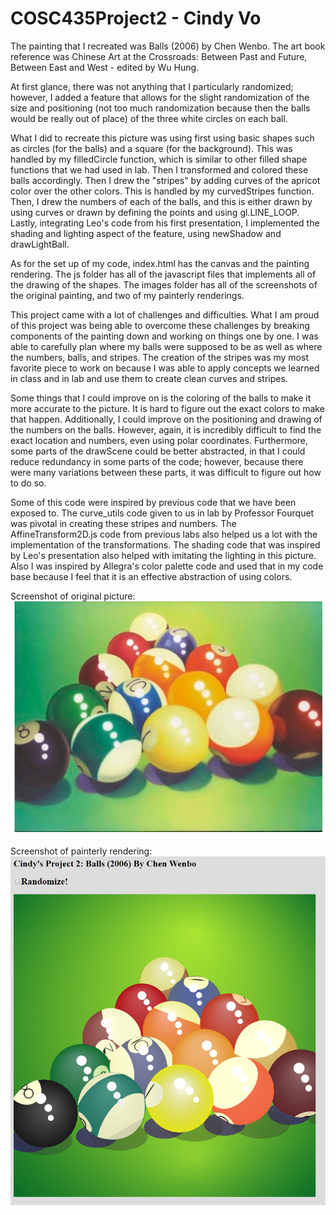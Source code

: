 # COSC435Project2 - Cindy Vo

The painting that I recreated was Balls (2006) by Chen Wenbo. The art book reference was Chinese Art at the Crossroads: Between Past and Future, Between East and West - edited by Wu Hung.

At first glance, there was not anything that I particularly randomized; however, I added a feature that allows for the slight randomization of the size and positioning (not too much randomization because then the balls would be really out of place) of the three white circles on each ball.

What I did to recreate this picture was using first using basic shapes such as circles (for the balls) and a square (for the background). This was handled by my filledCircle function, which is similar to other filled shape functions that we had used in lab. Then I transformed and colored these balls accordingly. Then I drew the "stripes" by adding curves of the apricot color over the other colors. This is handled by my curvedStripes function. Then, I drew the numbers of each of the balls, and this is either drawn by using curves or drawn by defining the points and using gl.LINE_LOOP. Lastly, integrating Leo's code from his first presentation, I implemented the shading and lighting aspect of the feature, using newShadow and drawLightBall.

As for the set up of my code, index.html has the canvas and the painting rendering. The js folder has all of the javascript files that implements all of the drawing of the shapes. The images folder has all of the screenshots of the original painting, and two of my painterly renderings.

This project came with a lot of challenges and difficulties. What I am proud of this project was being able to overcome these challenges by breaking components of the painting down and working on things one by one. I was able to carefully plan where my balls were supposed to be as well as where the numbers, balls, and stripes. The creation of the stripes was my most favorite piece to work on because I was able to apply concepts we learned in class and in lab and use them to create clean curves and stripes.

Some things that I could improve on is the coloring of the balls to make it more accurate to the picture. It is hard to figure out the exact colors to make that happen. Additionally, I could improve on the positioning and drawing of the numbers on the balls. However, again, it is incredibly difficult to find the exact location and numbers, even using polar coordinates. Furthermore, some parts of the drawScene could be better abstracted, in that I could reduce redundancy in some parts of the code; however, because there were many variations between these parts, it was difficult to figure out how to do so.

Some of this code were inspired by previous code that we have been exposed to. The curve_utils code given to us in lab by Professor Fourquet was pivotal in creating these stripes and numbers. The AffineTransform2D.js code from previous labs also helped us a lot with the implementation of the transformations. The shading code that was inspired by Leo's presentation also helped with imitating the lighting in this picture. Also I was inspired by Allegra's color palette code and used that in my code base because I feel that it is an effective abstraction of using colors.

Screenshot of original picture:
![Original](/images/Balls_ChenWenbo_Original_Pic.PNG)


Screenshot of painterly rendering:
![Image](/images/Canvas_Rendering_1.PNG)
